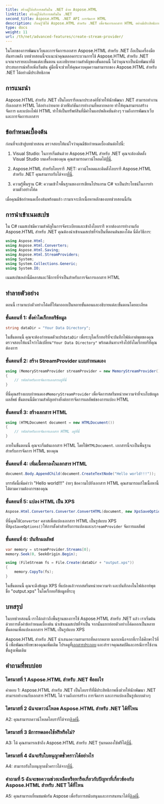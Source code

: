 ```yaml
---
title: สร้างผู้ให้บริการสตรีมใน .NET ด้วย Aspose.HTML
linktitle: สร้างผู้ให้บริการสตรีมใน .NET
second_title: Aspose.HTML .NET API การจัดการ HTML
description: เรียนรู้วิธีใช้ Aspose.HTML สำหรับ .NET เพื่อจัดการเอกสาร HTML อย่างมีประสิทธิภาพ บทช่วยสอนทีละขั้นตอนสำหรับนักพัฒนา
type: docs
weight: 11
url: /th/net/advanced-features/create-stream-provider/
---
```

ในโลกของการพัฒนาเว็บและการจัดการเอกสาร Aspose.HTML สำหรับ .NET ถือเป็นเครื่องมืออันทรงพลัง บทช่วยสอนนี้จะแนะนำคุณตลอดกระบวนการใช้ Aspose.HTML สำหรับ .NET แจกแจงรายละเอียดแต่ละขั้นตอน และอธิบายความสำคัญของขั้นตอนนี้ ไม่ว่าคุณจะเป็นนักพัฒนาที่มีประสบการณ์หรือเพิ่งเริ่มต้น คู่มือนี้จะช่วยให้คุณควบคุมความสามารถของ Aspose.HTML สำหรับ .NET ได้อย่างมีประสิทธิภาพ

## การแนะนำ

Aspose.HTML สำหรับ .NET เป็นไลบรารีอเนกประสงค์ที่ช่วยให้นักพัฒนา .NET สามารถทำงานกับเอกสาร HTML ได้อย่างง่ายดาย ด้วยฟังก์ชันการทำงานที่หลากหลาย ทำให้คุณสามารถสร้าง จัดการ และแปลงไฟล์ HTML ทำให้เป็นทรัพย์สินที่มีค่าในแอปพลิเคชันต่างๆ รวมถึงการพัฒนาเว็บและการจัดการเอกสาร

## ข้อกำหนดเบื้องต้น

ก่อนที่จะเข้าสู่บทช่วยสอน ตรวจสอบให้แน่ใจว่าคุณมีข้อกำหนดเบื้องต้นต่อไปนี้:

1. Visual Studio: ในการเริ่มต้นด้วย Aspose.HTML สำหรับ .NET คุณจะต้องติดตั้ง Visual Studio บนเครื่องของคุณ คุณสามารถดาวน์โหลดได้[ที่นี่](https://visualstudio.microsoft.com/).

2.  Aspose.HTML สำหรับไลบรารี .NET: ดาวน์โหลดและติดตั้งไลบรารี Aspose.HTML สำหรับ .NET คุณสามารถรับได้จาก[ที่นี่](https://releases.aspose.com/html/net/).

3. ความรู้พื้นฐาน C#: ความเข้าใจพื้นฐานของการเขียนโปรแกรม C# จะเป็นประโยชน์ในการทำตามตัวอย่างโค้ด

เมื่อคุณมีข้อกำหนดเบื้องต้นพร้อมแล้ว เรามาเจาะลึกเนื้อหาหลักของบทช่วยสอนนี้กัน

## การนำเข้าเนมสเปซ

ใน C# เนมสเปซมีความสำคัญในการจัดระเบียบและเข้าถึงไลบรารี หากต้องการทำงานกับ Aspose.HTML สำหรับ .NET คุณต้องนำเข้าเนมสเปซที่จำเป็นที่ตอนต้นของโค้ด นี่คือวิธีการ:

```csharp
using Aspose.Html;
using Aspose.Html.Converters;
using Aspose.Html.Saving;
using Aspose.Html.StreamProviders;
using System;
using System.Collections.Generic;
using System.IO;
```

เนมสเปซเหล่านี้มีคลาสและวิธีการที่จำเป็นสำหรับการจัดการเอกสาร HTML

## ทำลายตัวอย่าง

ตอนนี้ เรามาแบ่งตัวอย่างโค้ดที่ให้มาออกเป็นหลายขั้นตอนและอธิบายแต่ละขั้นตอนโดยละเอียด

### ขั้นตอนที่ 1: ตั้งค่าไดเร็กทอรีข้อมูล

```csharp
string dataDir = "Your Data Directory";
```

ในขั้นตอนนี้ คุณจะต้องกำหนดตัวแปร`dataDir` เพื่อระบุไดเร็กทอรีที่จะบันทึกไฟล์เอาต์พุตของคุณ ตรวจสอบให้แน่ใจว่าได้เปลี่ยน`"Your Data Directory"` พร้อมเส้นทางจริงไปยังไดเร็กทอรีที่คุณต้องการ

### ขั้นตอนที่ 2: สร้าง StreamProvider แบบกำหนดเอง

```csharp
using (MemoryStreamProvider streamProvider = new MemoryStreamProvider())
{
    // รหัสสำหรับการจัดการเอกสารอยู่ที่นี่
}
```

 ที่นี่คุณสร้างแบบกำหนดเอง`MemoryStreamProvider` เพื่อจัดการสตรีมหน่วยความจำที่จะเก็บข้อมูลผลลัพธ์ ขั้นตอนนี้มีความสำคัญอย่างยิ่งต่อการจัดการผลลัพธ์ของการแปลง HTML

### ขั้นตอนที่ 3: สร้างเอกสาร HTML

```csharp
using (HTMLDocument document = new HTMLDocument())
{
    // รหัสสำหรับการจัดการเอกสาร HTML อยู่ที่นี่
}
```

 ภายในขั้นตอนนี้ คุณจะเริ่มต้นเอกสาร HTML โดยใช้`HTMLDocument`. เอกสารนี้จะเป็นพื้นฐานสำหรับการจัดการ HTML ของคุณ

### ขั้นตอนที่ 4: เพิ่มเนื้อหาลงในเอกสาร HTML

```csharp
document.Body.AppendChild(document.CreateTextNode("Hello world!!!"));
```

บรรทัดนี้เพิ่มคำว่า "Hello world!!!" ง่ายๆ ข้อความไปยังเอกสาร HTML คุณสามารถแก้ไขเนื้อหานี้ได้ตามความต้องการของคุณ

### ขั้นตอนที่ 5: แปลง HTML เป็น XPS

```csharp
Aspose.Html.Converters.Converter.ConvertHTML(document, new XpsSaveOptions(), streamProvider);
```

 ที่นี่คุณใช้`Converter` คลาสเพื่อแปลงเอกสาร HTML เป็นรูปแบบ XPS ที่`XpsSaveOptions()`ให้การตั้งค่าสำหรับการแปลงและ`streamProvider` จัดการผลลัพธ์

### ขั้นตอนที่ 6: บันทึกผลลัพธ์

```csharp
var memory = streamProvider.Streams[0];
memory.Seek(0, SeekOrigin.Begin);

using (FileStream fs = File.Create(dataDir + "output.xps"))
{
    memory.CopyTo(fs);
}
```

ในขั้นตอนนี้ คุณจะดึงข้อมูล XPS ที่แปลงแล้วจากสตรีมหน่วยความจำ และบันทึกลงในไฟล์เอาท์พุตชื่อ "output.xps" ในไดเร็กทอรีข้อมูลที่ระบุ

## บทสรุป

ในบทช่วยสอนนี้ เราได้กล่าวถึงพื้นฐานของการใช้ Aspose.HTML สำหรับ .NET แล้ว เราเริ่มต้นด้วยการตั้งค่าข้อกำหนดเบื้องต้น นำเข้าเนมสเปซที่จำเป็น จากนั้นแยกย่อยตัวอย่างโค้ดออกเป็นหลายขั้นตอนเพื่อแปลงเอกสาร HTML เป็นรูปแบบ XPS

 Aspose.HTML สำหรับ .NET นำเสนอความสามารถที่หลากหลาย นอกเหนือจากที่เราได้ศึกษาไว้ที่นี่ เพื่อพัฒนาทักษะของคุณเพิ่มเติม โปรดดูที่[เอกสารประกอบ](https://reference.aspose.com/html/net/) และสำรวจคุณสมบัติและกรณีการใช้งานขั้นสูงเพิ่มเติม

## คำถามที่พบบ่อย

### ไตรมาสที่ 1 Aspose.HTML สำหรับ .NET คืออะไร

คำตอบ 1: Aspose.HTML สำหรับ .NET เป็นไลบรารีที่มีประสิทธิภาพซึ่งช่วยให้นักพัฒนา .NET สามารถทำงานกับเอกสาร HTML ได้ รวมถึงการสร้าง การจัดการ และการแปลงเป็นรูปแบบต่างๆ

### ไตรมาสที่ 2 ฉันจะดาวน์โหลด Aspose.HTML สำหรับ .NET ได้ที่ไหน

A2: คุณสามารถดาวน์โหลดไลบรารีได้จาก[ลิงค์นี้](https://releases.aspose.com/html/net/).

### ไตรมาสที่ 3 มีการทดลองใช้ฟรีหรือไม่?

 A3: ได้ คุณสามารถเข้าถึง Aspose.HTML สำหรับ .NET รุ่นทดลองใช้ฟรีได้[ที่นี่](https://releases.aspose.com/).

### ไตรมาสที่ 4 ฉันจะรับใบอนุญาตชั่วคราวได้อย่างไร

 A4: สามารถรับใบอนุญาตชั่วคราวได้จาก[ที่นี่](https://purchase.aspose.com/temporary-license/).

### คำถามที่ 5 ฉันจะขอความช่วยเหลือหรือหารือเกี่ยวกับปัญหาที่เกี่ยวข้องกับ Aspose.HTML สำหรับ .NET ได้ที่ไหน

 A5: คุณสามารถเยี่ยมชมฟอรัม Aspose เพื่อรับการสนับสนุนและการสนทนาได้ที่[ลิงค์นี้](https://forum.aspose.com/).